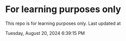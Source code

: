 # For learning purposes only
This repo is for learning purposes only.
Last updated at

Tuesday, August 20, 2024 6:39:15 PM

